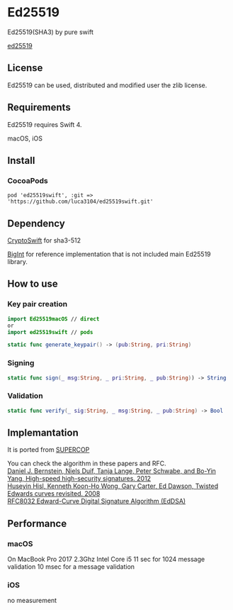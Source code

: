 # Ed25519
Ed25519(SHA3) by pure swift

[ed25519](https://ed25519.cr.yp.to)

## License
Ed25519 can be used, distributed and modified user the zlib license.

## Requirements
Ed25519 requires Swift 4.

macOS, iOS

## Install

### CocoaPods

```
pod 'ed25519swift', :git => 'https://github.com/luca3104/ed25519swift.git'
```
## Dependency

[CryptoSwift](https://github.com/krzyzanowskim/CryptoSwift) for sha3-512

[BigInt](https://github.com/attaswift/BigInt) for reference implementation that is not included main Ed25519 library.

## How to use

### Key pair creation

``` swift
import Ed25519macOS // direct
or
import ed25519swift // pods

static func generate_keypair() -> (pub:String, pri:String)
```

### Signing
``` swift
static func sign(_ msg:String, _ pri:String, _ pub:String)) -> String
```

### Validation
``` swift
static func verify(_ sig:String, _ msg:String, _ pub:String) -> Bool
```

## Implemantation

It is ported from [SUPERCOP](https://bench.cr.yp.to/supercop.html)  

You can check the algorithm in these papers and RFC.  
[Daniel J. Bernstein, Niels Duif, Tanja Lange, Peter Schwabe, and Bo-Yin Yang, High-speed high-security signatures. 2012](https://ed25519.cr.yp.to/ed25519-20110926.pdf)  
[Huseyin Hisl, Kenneth Koon-Ho Wong, Gary Carter, Ed Dawson, Twisted Edwards curves revisited. 2008](http://eprint.iacr.org/2008/522)  
[RFC8032 Edward-Curve Digital Signature Algorithm (EdDSA)](https://tools.ietf.org/html/rfc8032)  

## Performance

### macOS
  On MacBook Pro 2017 2.3Ghz Intel Core i5
  11 sec for 1024 message validation
  10 msec for a message validation  
### iOS
  no measurement
